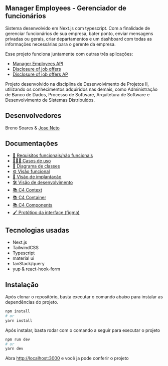 ## Manager Employees - Gerenciador de funcionários

Sistema desenvolvido em Next.js com typescript. Com a finalidade de gerenciar funcionários de sua empresa, bater ponto, enviar mensagens privadas ou gerais, criar departamentos e um dashboard com todas as informações necessárias para o gerente da empresa.

Esse projeto funciona juntamente com outras três aplicações:

- [Manager Employees API](https://github.com/ZBreno/ManagerBack)
- [Disclosure of job offers](https://github.com/ZzZzNeto/NewDVE-Front)
- [Disclosure of job offers AP](https://github.com/ZzZzNeto/NewDVE-Back) 


Projeto desenvolvido na disciplina de Desenvolvimento de Projetos II, utilizando os conhecimentos adquiridos nas demais, como Administração de Banco de Dados, Processo de Software, Arquitetura de Software e Desenvolvimento de Sistemas Distribuídos.

## Desenvolvedores

Breno Soares & [Jose Neto](https://github.com/ZzZzNeto)

## Documentações

- [📄 Requisitos funcionais/não funcionais](https://docs.google.com/document/d/1FlwLnmnZ4Tu4Oay_JIqlUjqPI2i-paz1/edit?usp=sharing&rtpof=true&sd=true)
- [👩🏻‍💻 Casos de uso](https://drive.google.com/file/d/1CJjRd100EArTfbCyiPwp05XBsz39KLBj/view?usp=sharing)
- [🔗 Diagrama de classes](https://drive.google.com/file/d/10Cvp5g0iA7wh9mp8YT4DNKgFFdNFLGVE/view?usp=sharing)
- [⚙️ Visão funcional](https://drive.google.com/file/d/1zk8mlfRKxi3XWtymagDZsFrYu00zn3k4/view?usp=sharing)
- [🔌 Visão de implantação](https://drive.google.com/file/d/1pCJbjAPXYd5qoU0b3weIGGMbw0FlXBYo/view?usp=sharing)
- [🛠️ Visão de desenvolvimento](https://drive.google.com/file/d/13wACc3RVuCWbo2AcGxxE_epxcBvMyXsM/view?usp=sharing)
- [📚 C4 Context](https://drive.google.com/file/d/1Mmw3xXB5UuM2uamh5AEEI0ClS5SJEw6-/view?usp=sharing)
- [📚 C4 Container](https://drive.google.com/file/d/1A_eV3jdoTnW7kOGnlzwG3rGNoCXsgMWI/view?usp=sharing)
- [📚 C4 Components](https://drive.google.com/file/d/1Ut9Ell6q5DgQx9vCx_sfVuSQrOmEl926/view?usp=sharing)
- [🖌️ Protótipo da interface (figma)](https://www.figma.com/file/8XTGRhLe3SwlVz2RbYbqpE/Disclosure-of-job-offers-%26-Manager-Employees?type=design&node-id=0%3A1&mode=design&t=T39YGZbkLURcNLms-1)

## Tecnologias usadas

- Next.js
- TailwindCSS
- Typescript
- material ui
- tanStack/query
- yup & react-hook-form

## Instalação

Após clonar o repositório, basta executar o comando abaixo para instalar as dependências do projeto.

```bash
npm install 
# or
yarn install
```

Após instalar, basta rodar com o comando a seguir para executar o projeto
```bash
npm run dev
# or
yarn dev
```

Abra [http://localhost:3000](http://localhost:3000) e você ja pode conferir o projeto
